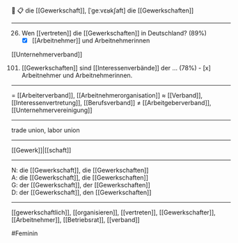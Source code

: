 🔴 📋 die [[Gewerkschaft]], [ˈɡeːvɛʁkʃaft]
die [[Gewerkschaften]]

---
26. Wen [[vertreten]] die [[Gewerkschaften]] in Deutschland? (89%)
	- [x] [[Arbeitnehmer]] und Arbeitnehmerinnen

[[Unternehmerverband]]


101. [[Gewerkschaften]] sind [[Interessenverbände]] der … (78%)
	- [x] Arbeitnehmer und Arbeitnehmerinnen.

---
= [[Arbeiterverband]], [[Arbeitnehmerorganisation]]
≈ [[Verband]], [[Interessenvertretung]], [[Berufsverband]]
≠ [[Arbeitgeberverband]], [[Unternehmervereinigung]]

---
trade union, labor union

---
[[Gewerk]]|[[schaft]]

---
N: die [[Gewerkschaft]], die [[Gewerkschaften]]  
A: die [[Gewerkschaft]], die [[Gewerkschaften]]  
G: der [[Gewerkschaft]], der [[Gewerkschaften]]  
D: der [[Gewerkschaft]], den [[Gewerkschaften]]  

---
[[gewerkschaftlich]], [[organisieren]], [[vertreten]], [[Gewerkschafter]], [[Arbeitnehmer]], [[Betriebsrat]], [[verband]]

#Feminin 
